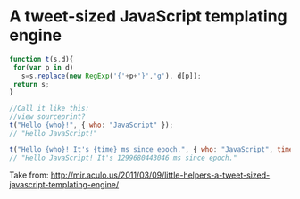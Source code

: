 # A tweet-sized JavaScript templating engine

```js
function t(s,d){
 for(var p in d)
   s=s.replace(new RegExp('{'+p+'}','g'), d[p]);
 return s;
}

//Call it like this:
//view sourceprint?
t("Hello {who}!", { who: "JavaScript" });
// "Hello JavaScript!"

t("Hello {who}! It's {time} ms since epoch.", { who: "JavaScript", time: Date.now });
// "Hello JavaScript! It's 1299680443046 ms since epoch."
```

Take from: http://mir.aculo.us/2011/03/09/little-helpers-a-tweet-sized-javascript-templating-engine/
